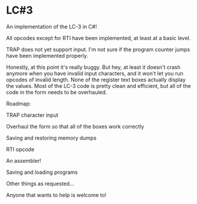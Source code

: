 # LC#3

An implementation of the LC-3 in C#!

All opcodes except for RTI have been implemented, at least at a basic level.

TRAP does not yet support input.
I'm not sure if the program counter jumps have been implemented properly.  

Honestly, at this point it's really buggy.  But hey, at least it doesn't crash anymore when you have invalid input characters, and it won't let you run opcodes of invalid length.  None of the register text boxes actually display the values.  Most of the LC-3 code is pretty clean and efficient, but all of the code in the form needs to be overhauled.  

Roadmap:

TRAP character input

Overhaul the form so that all of the boxes work correctly

Saving and restoring memory dumps

RTI opcode

An assembler!

Saving and loading programs

Other things as requested...

Anyone that wants to help is welcome to!
